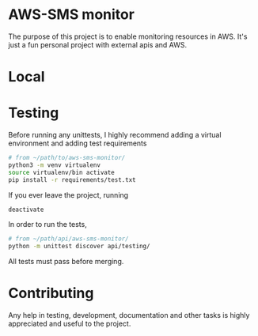 # AWS-SMS monitor

The purpose of this project is to enable monitoring resources in AWS. It's just a fun personal project with external apis and AWS.


# Local



# Testing

Before running any unittests, I highly recommend adding a virtual environment and adding test requirements

```bash
# from ~/path/to/aws-sms-monitor/
python3 -m venv virtualenv
source virtualenv/bin activate
pip install -r requirements/test.txt
```

If you ever leave the project, running 

```bash
deactivate 
```

In order to run the tests, 

```bash
# from ~/path/api/aws-sms-monitor/
python -m unittest discover api/testing/ 
```

All tests must pass before merging.

# Contributing

Any help in testing, development, documentation and other tasks is highly appreciated and useful to the project.

